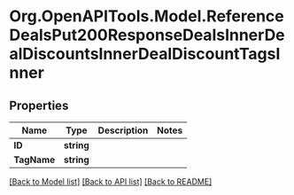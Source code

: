 # Org.OpenAPITools.Model.ReferenceDealsPut200ResponseDealsInnerDealDiscountsInnerDealDiscountTagsInner

## Properties

Name | Type | Description | Notes
------------ | ------------- | ------------- | -------------
**ID** | **string** |  | 
**TagName** | **string** |  | 

[[Back to Model list]](../README.md#documentation-for-models) [[Back to API list]](../README.md#documentation-for-api-endpoints) [[Back to README]](../README.md)

